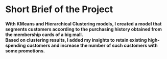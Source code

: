 # Short Brief of the Project
#### With KMeans and Hierarchical Clustering models, I created a model that segments customers according to the purchasing history obtained from the membership cards of a big mall.<br> Based on clustering results, I added my insights to retain existing high-spending customers and increase the number of such customers with some promotions.